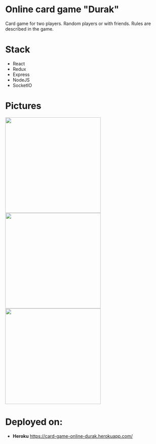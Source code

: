 # Online card game "Durak"

Card game for two players. Random players or with friends. Rules are described in the game. 

# Stack 
* React
* Redux
* Express
* NodeJS
* SocketIO

# Pictures 
<p float=left>
<img src='https://media-exp1.licdn.com/dms/image/C5622AQHBDR1pWqr61Q/feedshare-shrink_1280/0/1630595375925?e=1633564800&v=beta&t=wlA577po0gJbzvNeSoe8XVvEI4JVJ15boG_4MDTstUs' width=300>
<img src='https://media-exp1.licdn.com/dms/image/C5622AQGGeYWlZrSgNQ/feedshare-shrink_1280/0/1630595375970?e=1633564800&v=beta&t=DQizOvsCeVWjIQTZ-p8OVYbppf1dM-J4IkE2iSnh7Bs' width=300>
<img src='https://media-exp1.licdn.com/dms/image/C5622AQECOqHH2BzybA/feedshare-shrink_1280/0/1630595376009?e=1633564800&v=beta&t=1qg7Ts849C_FfE0mpUC_Xs05aeOMQOmNHTBaGLiuRl8' width=300>
</p>

# Deployed on:
* <b>Heroku</b> https://card-game-online-durak.herokuapp.com/
